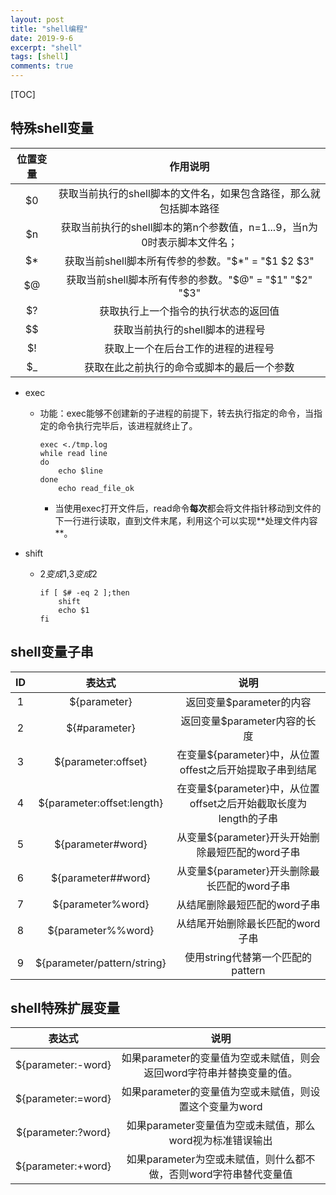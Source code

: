 ```yaml
---
layout: post
title: "shell编程"
date: 2019-9-6
excerpt: "shell"
tags: [shell]
comments: true
---
```




[TOC]

## 特殊shell变量

| 位置变量 |                           作用说明                           |
| :------: | :----------------------------------------------------------: |
|    $0    | 获取当前执行的shell脚本的文件名，如果包含路径，那么就包括脚本路径 |
|    $n    | 获取当前执行的shell脚本的第n个参数值，n=1...9，当n为0时表示脚本文件名； |
|    $*    |      获取当前shell脚本所有传参的参数。"$*" = "$1 $2 $3"      |
|    $@    |    获取当前shell脚本所有传参的参数。"$@" = "$1" "$2" "$3"    |
|    $?    |             获取执行上一个指令的执行状态的返回值             |
|    $$    |               获取当前执行的shell脚本的进程号                |
|    $!    |              获取上一个在后台工作的进程的进程号              |
|    $_    |          获取在此之前执行的命令或脚本的最后一个参数          |

- exec

  - 功能：exec能够不创建新的子进程的前提下，转去执行指定的命令，当指定的命令执行完毕后，该进程就终止了。

    ```shell
    exec <./tmp.log
    while read line
    do
    	echo $line
    done 
    	echo read_file_ok
    ```

    - 当使用exec打开文件后，read命令**每次**都会将文件指针移动到文件的下一行进行读取，直到文件末尾，利用这个可以实现**处理文件内容 **。

- shift

  - $2变成$1,$3变成$2

    ```shell
    if [ $# -eq 2 ];then
    	shift
    	echo $1
    fi
    ```

    

## shell变量子串

|  ID  |           表达式            |                             说明                             |
| :--: | :-------------------------: | :----------------------------------------------------------: |
|  1   |        ${parameter}         |                   返回变量$parameter的内容                   |
|  2   |        ${#parameter}        |                 返回变量$parameter内容的长度                 |
|  3   |     ${parameter:offset}     |   在变量${parameter}中，从位置offest之后开始提取子串到结尾   |
|  4   | ${parameter:offset:length}  | 在变量${parameter}中，从位置offset之后开始截取长度为length的子串 |
|  5   |      ${parameter#word}      |       从变量${parameter}开头开始删除最短匹配的word子串       |
|  6   |     ${parameter##word}      |         从变量${parameter}开头删除最长匹配的word子串         |
|  7   |      ${parameter%word}      |                 从结尾删除最短匹配的word子串                 |
|  8   |     ${parameter%%word}      |               从结尾开始删除最长匹配的word子串               |
|  9   | ${parameter/pattern/string} |              使用string代替第一个匹配的pattern               |

## shell特殊扩展变量

|       表达式       |                             说明                             |
| :----------------: | :----------------------------------------------------------: |
| ${parameter:-word} | 如果parameter的变量值为空或未赋值，则会返回word字符串并替换变量的值。 |
| ${parameter:=word} |   如果parameter的变量值为空或未赋值，则设置这个变量为word    |
| ${parameter:?word} |  如果parameter变量值为空或未赋值，那么word视为标准错误输出   |
| ${parameter:+word} | 如果parameter为空或未赋值，则什么都不做，否则word字符串替代变量值 |

